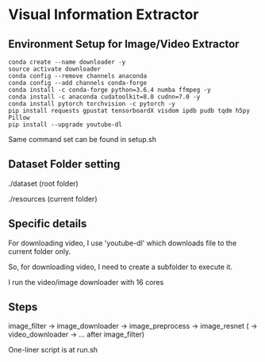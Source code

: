# Visual Information Extractor

## Environment Setup for Image/Video Extractor
```
conda create --name downloader -y
source activate downloader
conda config --remove channels anaconda
conda config --add channels conda-forge
conda install -c conda-forge python=3.6.4 numba ffmpeg -y
conda install -c anaconda cudatoolkit=8.0 cudnn=7.0 -y
conda install pytorch torchvision -c pytorch -y
pip install requests gpustat tensorboardX visdom ipdb pudb tqdm h5py Pillow
pip install --upgrade youtube-dl
```
Same command set can be found in setup.sh


## Dataset Folder setting
./dataset (root folder)

./resources (current folder)



## Specific details

For downloading video, I use 'youtube-dl' which downloads file to the current folder only.

So, for downloading video, I need to create a subfolder to execute it.

I run the video/image downloader with 16 cores



## Steps

image_filter -> image_downloader -> image_preprocess -> image_resnet
( -> video_downloader -> ... after image_filter)

One-liner script is at run.sh
